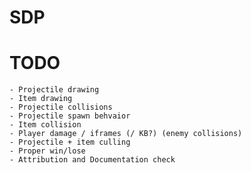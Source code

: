 # SDP

# TODO 
    - Projectile drawing
    - Item drawing
    - Projectile collisions
    - Projectile spawn behvaior
    - Item collision
    - Player damage / iframes (/ KB?) (enemy collisions)
    - Projectile + item culling
    - Proper win/lose
    - Attribution and Documentation check